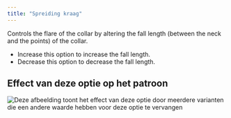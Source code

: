 ```yaml
---
title: "Spreiding kraag"
---
```


Controls the flare of the collar by altering the fall length (between the neck and the points) of the collar.

- Increase this option to increase the fall length.
- Decrease this option to decrease the fall length.

## Effect van deze optie op het patroon

![Deze afbeelding toont het effect van deze optie door meerdere varianten die een andere waarde hebben voor deze optie te vervangen](carlton_collarflare_sample.svg "Effect van deze optie op het patroon")
